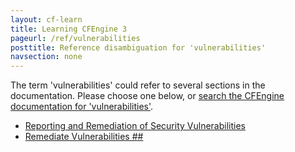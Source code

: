 ```yaml
---
layout: cf-learn
title: Learning CFEngine 3
pageurl: /ref/vulnerabilities
posttitle: Reference disambiguation for 'vulnerabilities'
navsection: none
---
```


The term 'vulnerabilities' could refer to several sections in the documentation. Please choose one below, or
[search the CFEngine documentation for 'vulnerabilities'](http://cfengine.com/docs/latest/search.html?q=vulnerabilities).

- [Reporting and Remediation of Security Vulnerabilities](http://cfengine.com/docs/latest/examples-tutorials-report_inventory_remediate_sec_vulnerabilities.html#reporting-and-remediation-of-security-vulnerabilities)
- [Remediate Vulnerabilities \#\#](http://cfengine.com/docs/latest/examples-tutorials-report_inventory_remediate_sec_vulnerabilities.html#remediate-vulnerabilities-##)
